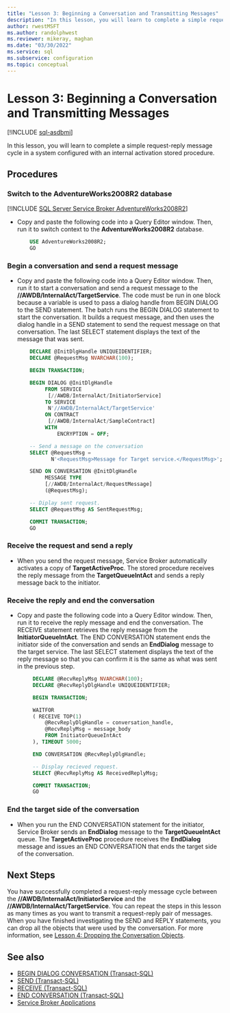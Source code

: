 ```yaml
---
title: "Lesson 3: Beginning a Conversation and Transmitting Messages"
description: "In this lesson, you will learn to complete a simple request-reply message cycle in a system configured with an internal activation stored procedure."
author: rwestMSFT
ms.author: randolphwest
ms.reviewer: mikeray, maghan
ms.date: "03/30/2022"
ms.service: sql
ms.subservice: configuration
ms.topic: conceptual
---
```


# Lesson 3: Beginning a Conversation and Transmitting Messages

[!INCLUDE [sql-asdbmi](../../includes/applies-to-version/sql-asdbmi.md)]

In this lesson, you will learn to complete a simple request-reply message cycle in a system configured with an internal activation stored procedure.

## Procedures

### Switch to the AdventureWorks2008R2 database

[!INCLUDE [SQL Server Service Broker AdventureWorks2008R2](../../includes/service-broker-adventureworks-2008-r2.md)]

- Copy and paste the following code into a Query Editor window. Then, run it to switch context to the **AdventureWorks2008R2** database.

    ```sql
        USE AdventureWorks2008R2;
        GO
    ```

### Begin a conversation and send a request message

- Copy and paste the following code into a Query Editor window. Then, run it to start a conversation and send a request message to the **//AWDB/InternalAct/TargetService**. The code must be run in one block because a variable is used to pass a dialog handle from BEGIN DIALOG to the SEND statement. The batch runs the BEGIN DIALOG statement to start the conversation. It builds a request message, and then uses the dialog handle in a SEND statement to send the request message on that conversation. The last SELECT statement displays the text of the message that was sent.

    ```sql
        DECLARE @InitDlgHandle UNIQUEIDENTIFIER;
        DECLARE @RequestMsg NVARCHAR(100);

        BEGIN TRANSACTION;

        BEGIN DIALOG @InitDlgHandle
             FROM SERVICE
              [//AWDB/InternalAct/InitiatorService]
             TO SERVICE
              N'//AWDB/InternalAct/TargetService'
             ON CONTRACT
              [//AWDB/InternalAct/SampleContract]
             WITH
                 ENCRYPTION = OFF;

        -- Send a message on the conversation
        SELECT @RequestMsg =
               N'<RequestMsg>Message for Target service.</RequestMsg>';

        SEND ON CONVERSATION @InitDlgHandle
             MESSAGE TYPE
             [//AWDB/InternalAct/RequestMessage]
             (@RequestMsg);

        -- Diplay sent request.
        SELECT @RequestMsg AS SentRequestMsg;

        COMMIT TRANSACTION;
        GO
    ```

### Receive the request and send a reply

- When you send the request message, Service Broker automatically activates a copy of **TargetActiveProc**. The stored procedure receives the reply message from the **TargetQueueIntAct** and sends a reply message back to the initiator.

### Receive the reply and end the conversation

- Copy and paste the following code into a Query Editor window. Then, run it to receive the reply message and end the conversation. The RECEIVE statement retrieves the reply message from the **InitiatorQueueIntAct**. The END CONVERSATION statement ends the initiator side of the conversation and sends an **EndDialog** message to the target service. The last SELECT statement displays the text of the reply message so that you can confirm it is the same as what was sent in the previous step.

   ```sql
        DECLARE @RecvReplyMsg NVARCHAR(100);
        DECLARE @RecvReplyDlgHandle UNIQUEIDENTIFIER;

        BEGIN TRANSACTION;

        WAITFOR
        ( RECEIVE TOP(1)
            @RecvReplyDlgHandle = conversation_handle,
            @RecvReplyMsg = message_body
            FROM InitiatorQueueIntAct
        ), TIMEOUT 5000;

        END CONVERSATION @RecvReplyDlgHandle;

        -- Display recieved request.
        SELECT @RecvReplyMsg AS ReceivedReplyMsg;

        COMMIT TRANSACTION;
        GO
   ```

### End the target side of the conversation

- When you run the END CONVERSATION statement for the initiator, Service Broker sends an **EndDialog** message to the **TargetQueueIntAct** queue. The **TargetActiveProc** procedure receives the **EndDialog** message and issues an END CONVERSATION that ends the target side of the conversation.

## Next Steps

You have successfully completed a request-reply message cycle between the **//AWDB/InternalAct/InitiatorService** and the **//AWDB/InternalAct/TargetService**. You can repeat the steps in this lesson as many times as you want to transmit a request-reply pair of messages. When you have finished investigating the SEND and REPLY statements, you can drop all the objects that were used by the conversation. For more information, see [Lesson 4: Dropping the Conversation Objects](lesson-4-dropping-the-conversation-objects.md).

## See also

- [BEGIN DIALOG CONVERSATION (Transact-SQL)](../../t-sql/statements/begin-dialog-conversation-transact-sql.md)
- [SEND (Transact-SQL)](../../t-sql/statements/send-transact-sql.md)
- [RECEIVE (Transact-SQL)](../../t-sql/statements/receive-transact-sql.md)
- [END CONVERSATION (Transact-SQL)](../../t-sql/statements/end-conversation-transact-sql.md)
- [Service Broker Applications](service-broker-applications.md)
